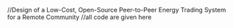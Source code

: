 //Design of a Low-Cost, Open-Source Peer-to-Peer Energy Trading System for a Remote Community 
//all code are given here
